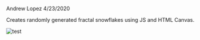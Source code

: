 Andrew Lopez 
4/23/2020

Creates randomly generated fractal snowflakes using JS and HTML Canvas.

![test](https://cdn.discordapp.com/attachments/826668092071215104/835245778460737626/unknown.png)
